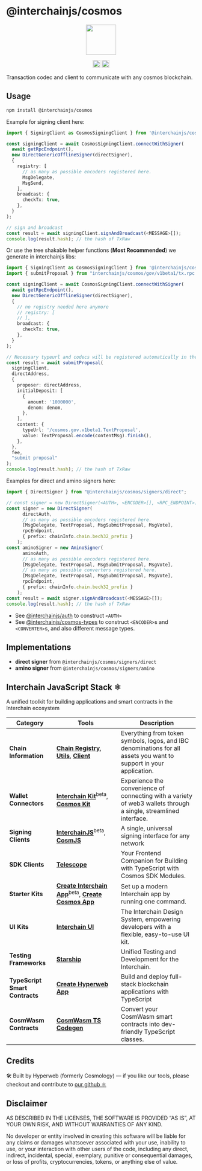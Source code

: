 # @interchainjs/cosmos

<p align="center">
  <img src="https://user-images.githubusercontent.com/545047/188804067-28e67e5e-0214-4449-ab04-2e0c564a6885.svg" width="80">
</p>

<p align="center" width="100%">
  <!-- <a href="https://github.com/hyperweb-io/interchainjs/actions/workflows/run-tests.yaml">
    <img height="20" src="https://github.com/hyperweb-io/interchainjs/actions/workflows/run-tests.yaml/badge.svg" />
  </a> -->
   <a href="https://github.com/hyperweb-io/interchainjs/blob/main/LICENSE-MIT"><img height="20" src="https://img.shields.io/badge/license-MIT-blue.svg"></a>
   <a href="https://github.com/hyperweb-io/interchainjs/blob/main/LICENSE-Apache"><img height="20" src="https://img.shields.io/badge/license-Apache-blue.svg"></a>
</p>

Transaction codec and client to communicate with any cosmos blockchain.

## Usage

```sh
npm install @interchainjs/cosmos
```

Example for signing client here:

```ts
import { SigningClient as CosmosSigningClient } from '@interchainjs/cosmos/signing-client';

const signingClient = await CosmosSigningClient.connectWithSigner(
  await getRpcEndpoint(),
  new DirectGenericOfflineSigner(directSigner),
  {
    registry: [
      // as many as possible encoders registered here.
      MsgDelegate,
      MsgSend,
    ],
    broadcast: {
      checkTx: true,
    },
  }
);

// sign and broadcast
const result = await signingClient.signAndBroadcast(<MESSAGE>[]);
console.log(result.hash); // the hash of TxRaw

```

Or use the tree shakable helper functions (**Most Recommended**) we generate in interchainjs libs:

```ts
import { SigningClient as CosmosSigningClient } from '@interchainjs/cosmos/signing-client';
import { submitProposal } from "interchainjs/cosmos/gov/v1beta1/tx.rpc.func";

const signingClient = await CosmosSigningClient.connectWithSigner(
  await getRpcEndpoint(),
  new DirectGenericOfflineSigner(directSigner),
  {
    // no registry needed here anymore
    // registry: [
    // ],
    broadcast: {
      checkTx: true,
    },
  }
);

// Necessary typeurl and codecs will be registered automatically in the helper functions. Meaning users don't have to register them all at once.
const result = await submitProposal(
  signingClient,
  directAddress,
  {
    proposer: directAddress,
    initialDeposit: [
      {
        amount: '1000000',
        denom: denom,
      },
    ],
    content: {
      typeUrl: '/cosmos.gov.v1beta1.TextProposal',
      value: TextProposal.encode(contentMsg).finish(),
    },
  },
  fee,
  "submit proposal"
);
console.log(result.hash); // the hash of TxRaw
```

Examples for direct and amino signers here:

```ts
import { DirectSigner } from "@interchainjs/cosmos/signers/direct";

// const signer = new DirectSigner(<AUTH>, <ENCODER>[], <RPC_ENDPOINT>); // **ONLY** rpc endpoint is supported for now
const signer = new DirectSigner(
      directAuth,
      // as many as possible encoders registered here.
      [MsgDelegate, TextProposal, MsgSubmitProposal, MsgVote],
      rpcEndpoint,
      { prefix: chainInfo.chain.bech32_prefix }
    );
const aminoSigner = new AminoSigner(
      aminoAuth,
      // as many as possible encoders registered here.
      [MsgDelegate, TextProposal, MsgSubmitProposal, MsgVote],
      // as many as possible converters registered here.
      [MsgDelegate, TextProposal, MsgSubmitProposal, MsgVote],
      rpcEndpoint,
      { prefix: chainInfo.chain.bech32_prefix }
    );
const result = await signer.signAndBroadcast(<MESSAGE>[]);
console.log(result.hash); // the hash of TxRaw
```


- See [@interchainjs/auth](/packages/auth/README.md) to construct `<AUTH>`
- See [@interchainjs/cosmos-types](/networks/cosmos-msgs/README.md) to construct `<ENCODER>`s and `<CONVERTER>`s, and also different message types.

## Implementations

- **direct signer** from `@interchainjs/cosmos/signers/direct`
- **amino signer** from `@interchainjs/cosmos/signers/amino`

## Interchain JavaScript Stack ⚛️

A unified toolkit for building applications and smart contracts in the Interchain ecosystem

| Category              | Tools                                                                                                                  | Description                                                                                           |
|----------------------|------------------------------------------------------------------------------------------------------------------------|-------------------------------------------------------------------------------------------------------|
| **Chain Information**   | [**Chain Registry**](https://github.com/hyperweb-io/chain-registry), [**Utils**](https://www.npmjs.com/package/@chain-registry/utils), [**Client**](https://www.npmjs.com/package/@chain-registry/client) | Everything from token symbols, logos, and IBC denominations for all assets you want to support in your application. |
| **Wallet Connectors**| [**Interchain Kit**](https://github.com/hyperweb-io/interchain-kit)<sup>beta</sup>, [**Cosmos Kit**](https://github.com/hyperweb-io/cosmos-kit) | Experience the convenience of connecting with a variety of web3 wallets through a single, streamlined interface. |
| **Signing Clients**          | [**InterchainJS**](https://github.com/hyperweb-io/interchainjs)<sup>beta</sup>, [**CosmJS**](https://github.com/cosmos/cosmjs) | A single, universal signing interface for any network |
| **SDK Clients**              | [**Telescope**](https://github.com/hyperweb-io/telescope)                                                          | Your Frontend Companion for Building with TypeScript with Cosmos SDK Modules. |
| **Starter Kits**     | [**Create Interchain App**](https://github.com/hyperweb-io/create-interchain-app)<sup>beta</sup>, [**Create Cosmos App**](https://github.com/hyperweb-io/create-cosmos-app) | Set up a modern Interchain app by running one command. |
| **UI Kits**          | [**Interchain UI**](https://github.com/hyperweb-io/interchain-ui)                                                   | The Interchain Design System, empowering developers with a flexible, easy-to-use UI kit. |
| **Testing Frameworks**          | [**Starship**](https://github.com/hyperweb-io/starship)                                                             | Unified Testing and Development for the Interchain. |
| **TypeScript Smart Contracts** | [**Create Hyperweb App**](https://github.com/hyperweb-io/create-hyperweb-app)                              | Build and deploy full-stack blockchain applications with TypeScript |
| **CosmWasm Contracts** | [**CosmWasm TS Codegen**](https://github.com/CosmWasm/ts-codegen)                                                   | Convert your CosmWasm smart contracts into dev-friendly TypeScript classes. |

## Credits

🛠 Built by Hyperweb (formerly Cosmology) — if you like our tools, please checkout and contribute to [our github ⚛️](https://github.com/hyperweb-io)

## Disclaimer

AS DESCRIBED IN THE LICENSES, THE SOFTWARE IS PROVIDED “AS IS”, AT YOUR OWN RISK, AND WITHOUT WARRANTIES OF ANY KIND.

No developer or entity involved in creating this software will be liable for any claims or damages whatsoever associated with your use, inability to use, or your interaction with other users of the code, including any direct, indirect, incidental, special, exemplary, punitive or consequential damages, or loss of profits, cryptocurrencies, tokens, or anything else of value.
